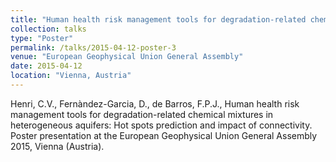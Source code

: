 ```yaml
---
title: "Human health risk management tools for degradation-related chemical mixtures in heterogeneous aquifers: Hot spots prediction and impact of connectivity"
collection: talks
type: "Poster"
permalink: /talks/2015-04-12-poster-3
venue: "European Geophysical Union General Assembly"
date: 2015-04-12
location: "Vienna, Austria"
---
```


Henri, C.V., Fernàndez-Garcia, D., de Barros, F.P.J., Human health risk management tools for degradation-related chemical mixtures in heterogeneous aquifers: Hot spots prediction and impact of connectivity. Poster presentation at the European Geophysical Union General Assembly 2015, Vienna (Austria).
